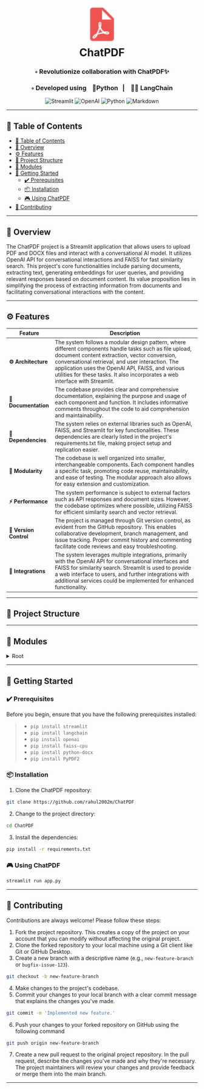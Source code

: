 <div align="center">
<h1 align="center">
<img src="https://raw.githubusercontent.com/PKief/vscode-material-icon-theme/ec559a9f6bfd399b82bb44393651661b08aaf7ba/icons/pdf.svg" width="100" />
<br>ChatPDF
</h1>
<h3>◦ Revolutionize collaboration with ChatPDF✨</h3>
<h3>◦ Developed using &nbsp;&nbsp; <span><b>🐍Python</b></span>&nbsp;&nbsp; | &nbsp;&nbsp; <span>🦜️🔗 <b>LangChain</b></span></h3>
  <p>
    
<img src="https://img.shields.io/badge/Streamlit-FF4B4B.svg?style&logo=Streamlit&logoColor=white" alt="Streamlit" />
<img src="https://img.shields.io/badge/OpenAI-412991.svg?style&logo=OpenAI&logoColor=white" alt="OpenAI" />
<img src="https://img.shields.io/badge/Python-3776AB.svg?style&logo=Python&logoColor=white" alt="Python" />
<img src="https://img.shields.io/badge/Markdown-000000.svg?style&logo=Markdown&logoColor=white" alt="Markdown" />
  </p>
</div>

---

## 📒 Table of Contents
- [📒 Table of Contents](#-table-of-contents)
- [📍 Overview](#-overview)
- [⚙️ Features](#️-features)
- [📂 Project Structure](#-project-structure)
- [🧩 Modules](#-modules)
- [🚀 Getting Started](#-getting-started)
  - [✔️ Prerequisites](#️-prerequisites)
  - [📦 Installation](#-installation)
  - [🎮 Using ChatPDF](#-using-chatpdf)
- [🤝 Contributing](#-contributing)

---


## 📍 Overview

The ChatPDF project is a Streamlit application that allows users to upload PDF and DOCX files and interact with a conversational AI model. It utilizes OpenAI API for conversational interactions and FAISS for fast similarity search. This project's core functionalities include parsing documents, extracting text, generating embeddings for user queries, and providing relevant responses based on document content. Its value proposition lies in simplifying the process of extracting information from documents and facilitating conversational interactions with the content.

---

## ⚙️ Features

| Feature                | Description                           |
| ---------------------- | ------------------------------------- |
| **⚙️ Architecture**     | The system follows a modular design pattern, where different components handle tasks such as file upload, document content extraction, vector conversion, conversational retrieval, and user interaction. The application uses the OpenAI API, FAISS, and various utilities for these tasks. It also incorporates a web interface with Streamlit.    |
| **📖 Documentation**   | The codebase provides clear and comprehensive documentation, explaining the purpose and usage of each component and function. It includes informative comments throughout the code to aid comprehension and maintainability.    |
| **🔗 Dependencies**    | The system relies on external libraries such as OpenAI, FAISS, and Streamlit for key functionalities. These dependencies are clearly listed in the project's requirements.txt file, making project setup and replication easier.    |
| **🧩 Modularity**      | The codebase is well organized into smaller, interchangeable components. Each component handles a specific task, promoting code reuse, maintainability, and ease of testing. The modular approach also allows for easy extension and customization.    |
| **⚡️ Performance**      | The system performance is subject to external factors such as API responses and document sizes. However, the codebase optimizes where possible, utilizing FAISS for efficient similarity search and vector retrieval.     |
| **🔀 Version Control** | The project is managed through Git version control, as evident from the GitHub repository. This enables collaborative development, branch management, and issue tracking. Proper commit history and commenting facilitate code reviews and easy troubleshooting.    |
| **🔌 Integrations**    | The system leverages multiple integrations, primarily with the OpenAI API for conversational interfaces and FAISS for similarity search. Streamlit is used to provide a web interface to users, and further integrations with additional services could be implemented for enhanced functionality.    |

---



## 📂 Project Structure




---

## 🧩 Modules

<details closed><summary>Root</summary>

| File                                                             | Summary                                                                                                                                                                                                                                                                                                                                                                                                                                                                                                                                                                                                                                                                        |
| ---                                                              | ---                                                                                                                                                                                                                                                                                                                                                                                                                                                                                                                                                                                                                                                                            |
| [app.py](https://github.com/rahul2002m/ChatPDF/blob/main/app.py) | ChatPDF is a Streamlit application that allows users to upload PDF and DOCX files and ask questions about the content. It uses OpenAI API for conversational interactions, FAISS for fast similarity search, and various utilities for parsing and handling documents. It supports functions like parsing DOCX files, extracting textual content from PDFs and DOCX files, splitting text into manageable chunks, generating vectors from chunks using OpenAI embeddings and FAISS, and creating a ConversationalRetrievalChain instance for processing user queries. The main function handles file uploads, user input, and displays bot responses in a Streamlit interface. |

</details>

---

## 🚀 Getting Started

### ✔️ Prerequisites

Before you begin, ensure that you have the following prerequisites installed:
> - `pip install streamlit`
> - `pip install langchain `
> - `pip install openai`
> - `pip install faiss-cpu`
> - `pip install python-docx`
> - `pip install PyPDF2`


### 📦 Installation

1. Clone the ChatPDF repository:
```sh
git clone https://github.com/rahul2002m/ChatPDF
```

2. Change to the project directory:
```sh
cd ChatPDF
```

3. Install the dependencies:
```sh
pip install -r requirements.txt
```

### 🎮 Using ChatPDF

```sh
streamlit run app.py
```
---

## 🤝 Contributing

Contributions are always welcome! Please follow these steps:
1. Fork the project repository. This creates a copy of the project on your account that you can modify without affecting the original project.
2. Clone the forked repository to your local machine using a Git client like Git or GitHub Desktop.
3. Create a new branch with a descriptive name (e.g., `new-feature-branch` or `bugfix-issue-123`).
```sh
git checkout -b new-feature-branch
```
4. Make changes to the project's codebase.
5. Commit your changes to your local branch with a clear commit message that explains the changes you've made.
```sh
git commit -m 'Implemented new feature.'
```
6. Push your changes to your forked repository on GitHub using the following command
```sh
git push origin new-feature-branch
```
7. Create a new pull request to the original project repository. In the pull request, describe the changes you've made and why they're necessary.
The project maintainers will review your changes and provide feedback or merge them into the main branch.

---
